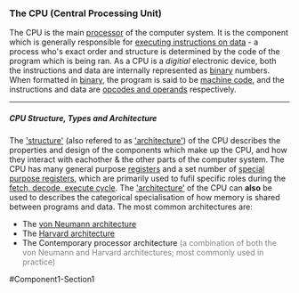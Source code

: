 ### The CPU (Central Processing Unit)
The CPU is the main [processor](Processor) of the computer system. It is the component which is generally responsible for [executing instructions on data](<Fetch, Decode, Execute cycle>) - a process who's exact order and structure is determined by the code of the program which is being ran. As a CPU is a *digitial* electronic device, both the instructions and data are internally represented as [binary](Binary) numbers. When formatted in [binary](Binary), the program is said to be [machine code](<Machine code>), and the instructions and data are [opcodes and operands](<Opcodes and Operands>) respectively.

***
##### CPU Structure, Types and Architecture

The ['structure'](CPU%20structure.md) (also refered to as <u>'architecture'</u>) of the CPU describes the properties and design of the components which make up the CPU, and how they interact with eachother & the other parts of the computer system. The CPU has many general purpose [registers](Registers.md) and a set number of [special purpose registers](Registers.md#Sec2), which are primarily used to fufil specific roles during the [fetch, decode, execute cycle](<Fetch, Decode, Execute cycle>). 
The ['architecture'](CPU%20architecture.md) of the CPU can **also** be used to describes the categorical specialisation of how memory is shared between programs and data. The most common architectures are: 
- The [von Neumann architecture](<Von Neumann architecture>) 
- The [Harvard architecture](<Harvard architecture>)
- The Contemporary processor architecture <span style="color:gray">(a combination of both the von Neumann and Harvard architectures; most commonly used in practice)</span>

#Component1-Section1